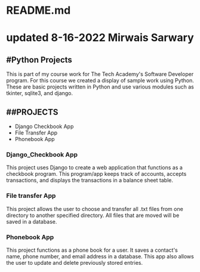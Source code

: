 README.md
======================================================
updated 8-16-2022
Mirwais Sarwary
======================================================


#Python Projects
------------------------------------------------------
This is part of my course work for The Tech Academy's Software Developer
program.
For this course we created a display of sample work using Python.
These are basic projects written in Python and use various modules
such as tkinter, sqlite3, and django.

##PROJECTS
--------------------------------------------------------
* Django Checkbook App
* File Transfer App
* Phonebook App

### Django_Checkbook App
This project uses Django to create a web application that functions as a 
checkbook program. This program/app keeps track of accounts, accepts transactions,
and displays the transactions in a balance sheet table.

### File transfer App
This project allows the user to choose and transfer all .txt files from one directory
to another specified directory.  All files that are moved will be saved in a database.

### Phonebook App
This project functions as a phone book for a user. It saves a contact's name, phone number,
and email address in a database.  This app also allows the user to update and delete 
previously stored entries.
